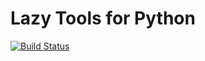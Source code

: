 # Lazy Tools for Python

[![Build Status](https://travis-ci.org/sflippl/lazytools.svg?branch=master)](https://travis-ci.org/sflippl/lazytools)
